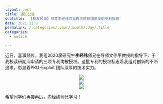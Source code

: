 ```yaml
---
layout: post
title: 通知公告
subtitle: '【校友风采】恭喜李经纬师兄再次荣获国家发明专利授权'
date: 2021.11.8
permalink: /:categories/:year/:month/:day/:title
categories:
  - notice

---
```


近日，喜事频传。我组2020届研究生**李经纬**师兄在导师文伟平教授的指导下，于我校读研期间申请的三项专利均被授权。这批专利的授权标志着我组对创新的不断追求，彰显着PKU-Exploit 团队深厚的技术实力。

<div align=center>
<img src="https://github.com/xxycfhb/pku_exploit_files/blob/main/%E4%B8%93%E5%88%A91.png?raw=true"/>
</div>

<div align=center>
<img src="https://github.com/xxycfhb/pku_exploit_files/blob/main/%E4%B8%93%E5%88%A92.png?raw=true"/>
</div>

<div align=center>
<img src="https://github.com/xxycfhb/pku_exploit_files/blob/main/%E4%B8%93%E5%88%A93.png?raw=true"/>
</div>

希望同学们再接再厉，向经纬师兄学习！